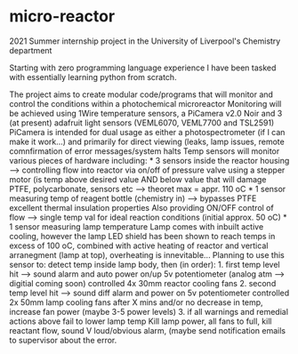 # micro-reactor
2021 Summer internship project in the University of Liverpool's Chemistry department

Starting with zero programming language experience I have been tasked with essentially learning python from scratch.


The project aims to create modular code/programs that will monitor and control the conditions within a photochemical microreactor
Monitoring will be achieved using 1Wire temperature sensors, a PiCamera v2.0 Noir and 3 (at present) adafruit light sensors (VEML6070, VEML7700 and TSL2591)
  PiCamera is intended for dual usage as either a photospectrometer (if I can make it work...) and primarily for direct viewing (leaks, lamp issues, remote comnfirmation of error messages/system halts
  Temp sensors will monitor various pieces of hardware including:
    * 3 sensors inside the reactor housing --> controlling flow into reactor via on/off of pressure valve using a stepper motor
         (is temp above desired value AND below value that will damage PTFE, polycarbonate, sensors etc --> theoret max = appr. 110 oC
    * 1 sensor measuring temp of reagent bottle (chemistry in) --> bypasses PTFE excellent thermal insulation properties
          Also providing ON/OFF control of flow --> single temp val for ideal reaction conditions (initial approx. 50 oC)
    * 1 sensor measuring lamp temperature
          Lamp comes with inbuilt active cooling, however the lamp LED shield has been shown to reach temps in excess of 100 oC, combined with active heating of reactor and vertical arranegment (lamp at top), overheating is innevitable...
              Planning to use this sensor to:
              detect temp inside lamp body, then (in order):
                1. first temp level hit --> sound alarm and auto power on/up 5v potentiometer (analog atm --> digitial coming soon) controlled 4x 30mm reactor cooling fans
                2. second temp level hit --> sound diff alarm and power on 5v potentiometer controlled 2x 50mm lamp cooling fans
                  after X mins and/or no decrease in temp, increase fan power (maybe 3-5 power levels)
                3. if all warnings and remedial actions above fail to lower lamp temp
                    Kill lamp power, all fans to full, kill reactant flow, sound V loud/obvious alarm, (maybe send notification emails to supervisor about the error.
